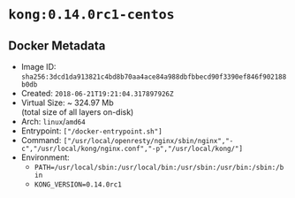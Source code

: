 # `kong:0.14.0rc1-centos`

## Docker Metadata

- Image ID: `sha256:3dcd1da913821c4bd8b70aa4ace84a988dbfbbecd90f3390ef846f902188b0db`
- Created: `2018-06-21T19:21:04.317897926Z`
- Virtual Size: ~ 324.97 Mb  
  (total size of all layers on-disk)
- Arch: `linux`/`amd64`
- Entrypoint: `["/docker-entrypoint.sh"]`
- Command: `["/usr/local/openresty/nginx/sbin/nginx","-c","/usr/local/kong/nginx.conf","-p","/usr/local/kong/"]`
- Environment:
  - `PATH=/usr/local/sbin:/usr/local/bin:/usr/sbin:/usr/bin:/sbin:/bin`
  - `KONG_VERSION=0.14.0rc1`
